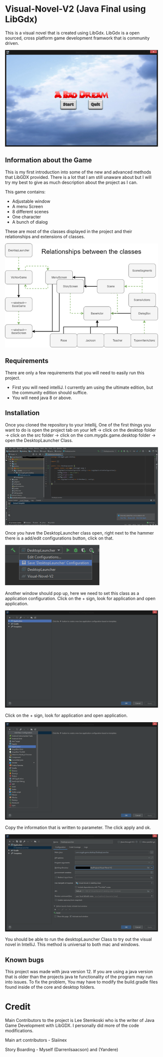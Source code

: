 # Visual-Novel-V2 (Java Final using LibGdx)

This is a visual novel that is created using LibGdx. LibGdx is a open sourced, cross platform game development framwork that is community driven. 

![](tutorial_Images/bad_Dream.png)

## Information about the Game

This is my first introduction into some of the new and advanced methods that LibGDX provided. There is a lot that I am still unaware about but I will try my best to give as much description about the project as I can.

This game contains:
 - Adjustable window
 - A menu Screen
 - 8 different scenes
 - One character
 - A bunch of dialog


These are most of the classes displayed in the project and their relationships and extensions of classes.

![](tutorial_Images/Relationship_0.01.png)

## Requirements

There are only a few requirements that you will need to easily run this project. 

- First you will need intelliJ. I currently am using the ultimate edition, but the community edition should suffice. 
- You will need java 8 or above.

## Installation

Once you cloned the repository to your Intellij, One of the first things you want to do is open the project tab on your left -> click on the desktop folder -> click on the src folder -> click on the com.mygdx.game.desktop folder -> open the DesktopLauncher Class.

![](tutorial_Images/Windows_Capture1.PNG)

Once you have the DesktopLauncher class open, right next to the hammer there is a add/edit configurations button, click on that. 

![](tutorial_Images/Windows_Capture2.PNG)

Another window should pop up, here we need to set this class as a application configuration. Click on the + sign, look for application and open application. 

![](tutorial_Images/Windows_Capture3.png)

Click on the + sign, look for application and open application.

![](tutorial_Images/Windows_Capture4.png)

Copy the information that is written to parameter. The click apply and ok.

![](tutorial_Images/Windows_Capture5.png)

You should be able to run the desktopLauncher Class to try out the visual novel in IntelliJ. This method is universal to both mac and windows.


## Known bugs

This project was made with java version 12. If you are using a java version that is older than the projects java te functionality of the program may run into issues. To fix the problem, You may have to modify the build.gradle files found inside of the core and desktop folders.




# Credit

Main Contributors to the project is Lee Stemkoski who is the writer of Java Game Development with LibGDX. I personally did more of the code modifications.

Main art contributors - Slaiinex

Story Boarding - Myself (DarrenIsaacson) and (Yandere)




